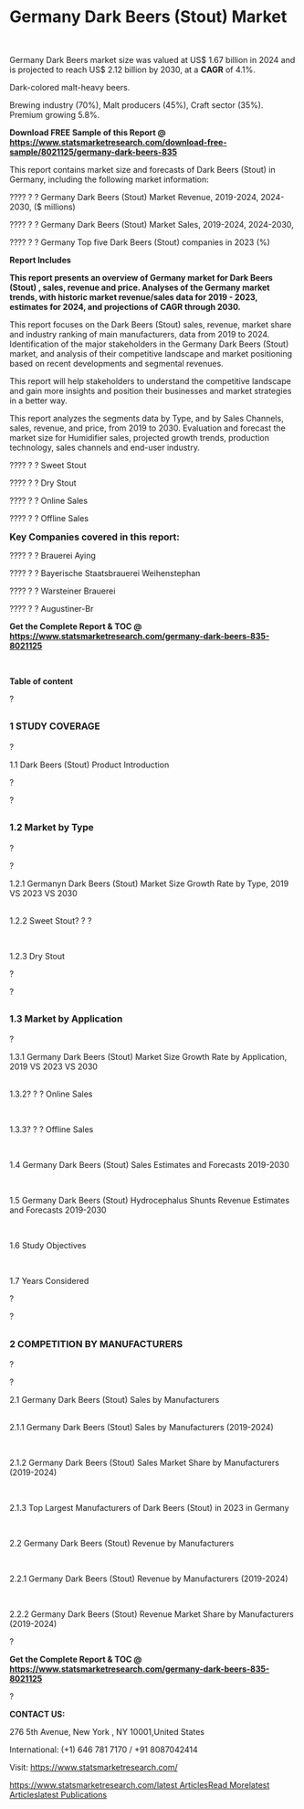 <h1>Germany Dark Beers (Stout) Market</h1><br/><p>Germany Dark Beers market size was valued at US$ 1.67 billion in 2024 and is projected to reach US$ 2.12 billion by 2030, at a <strong>CAGR</strong> of 4.1%.</p>
 
 
 
 <p>Dark-colored malt-heavy beers.</p>
 
 
 
 <p>Brewing industry (70%), Malt producers (45%), Craft sector (35%). Premium growing 5.8%.</p>
 
 
 
 <p><strong>Download FREE Sample of this Report @ <a href="https://www.statsmarketresearch.com/download-free-sample/8021125/germany-dark-beers-835">https://www.statsmarketresearch.com/download-free-sample/8021125/germany-dark-beers-835</a></strong></p>
 
 
 
 <p>This report contains market size and forecasts of Dark Beers (Stout) in Germany, including the following market information:</p>
 
 
 
 <p>???? ? ? Germany Dark Beers (Stout) Market Revenue, 2019-2024, 2024-2030, ($ millions)</p>
 
 
 
 <p>???? ? ? Germany Dark Beers (Stout) Market Sales, 2019-2024, 2024-2030,</p>
 
 
 
 <p>???? ? ? Germany Top five Dark Beers (Stout) companies in 2023 (%)</p>
 
 
 
 <p><strong>Report Includes</strong></p>
 
 
 
 <p><strong>This report presents an overview of Germany market for Dark Beers (Stout) , sales, revenue and price. Analyses of the Germany market trends, with historic market revenue/sales data for 2019 - 2023, estimates for 2024, and projections of <strong>CAGR</strong> through 2030.</strong></p>
 
 
 
 <p>This report focuses on the Dark Beers (Stout) sales, revenue, market share and industry ranking of main manufacturers, data from 2019 to 2024. Identification of the major stakeholders in the Germany Dark Beers (Stout) market, and analysis of their competitive landscape and market positioning based on recent developments and segmental revenues.</p>
 
 
 
 <p>This report will help stakeholders to understand the competitive landscape and gain more insights and position their businesses and market strategies in a better way.</p>
 
 
 
 <p>This report analyzes the segments data by Type, and by Sales Channels, sales, revenue, and price, from 2019 to 2030. Evaluation and forecast the market size for Humidifier sales, projected growth trends, production technology, sales channels and end-user industry.</p>
 
 
 
 <p>???? ? ? Sweet Stout</p>
 
 
 
 <p>???? ? ? Dry Stout</p>
 
 
 
 <p>???? ? ? Online Sales</p>
 
 
 
 <p>???? ? ? Offline Sales</p>
 
 
 
 <p><span style="font-size:16px"><strong>Key Companies covered in this report:</strong></span></p>
 
 
 
 <p>???? ? ? Brauerei Aying</p>
 
 
 
 <p>???? ? ? Bayerische Staatsbrauerei Weihenstephan</p>
 
 
 
 <p>???? ? ? Warsteiner Brauerei</p>
 
 
 
 <p>???? ? ? Augustiner-Br</p>
 
 
 
 <div><b>Get the Complete Report & TOC @ <a href="https://www.statsmarketresearch.com/germany-dark-beers-835-8021125">https://www.statsmarketresearch.com/germany-dark-beers-835-8021125</a></b></div>
 
 
 
 <p><br />
 
 <b>Table of content</b></p>
 
 
 
 <p>? </p>
 
 
 
 <h2><span style="font-size:16px"><strong>1 STUDY COVERAGE</strong></span></h2>
 
 
 
 <p>? </p>
 
 
 
 <p>1.1 Dark Beers (Stout) Product Introduction</p>
 
 
 
 <p>? </p>
 
 
 
 <p>? </p>
 
 
 
 <h2><span style="font-size:16px"><strong>1.2 Market by Type</strong></span></h2>
 
 
 
 <p>? </p>
 
 
 
 <p>? </p>
 
 
 
 <p>1.2.1 Germanyn Dark Beers (Stout) Market Size Growth Rate by Type, 2019 VS 2023 VS 2030<br />
 
 <br />
 
 1.2.2 Sweet Stout? ? ? <br />
 
 <br />
 
 1.2.3 Dry Stout<br />
 
 ? </p>
 
 
 
 <p>? </p>
 
 
 
 <h2><span style="font-size:16px"><strong>1.3 Market by Application</strong></span></h2>
 
 
 
 <p>? </p>
 
 
 
 <p>1.3.1 Germany Dark Beers (Stout) Market Size Growth Rate by Application, 2019 VS 2023 VS 2030<br />
 
 <br />
 
 1.3.2? ? ? Online Sales<br />
 
 <br />
 
 1.3.3? ? ? Offline Sales<br />
 
 <br />
 
 1.4 Germany Dark Beers (Stout) Sales Estimates and Forecasts 2019-2030<br />
 
 <br />
 
 1.5 Germany Dark Beers (Stout) Hydrocephalus Shunts Revenue Estimates and Forecasts 2019-2030<br />
 
 <br />
 
 1.6 Study Objectives<br />
 
 <br />
 
 1.7 Years Considered</p>
 
 
 
 <p>? </p>
 
 
 
 <p>? </p>
 
 
 
 <h2><span style="font-size:16px"><strong>2 COMPETITION BY MANUFACTURERS</strong></span></h2>
 
 
 
 <p>? </p>
 
 
 
 <p>? </p>
 
 
 
 <p>2.1 Germany Dark Beers (Stout) Sales by Manufacturers<br />
 
 <br />
 
 2.1.1 Germany Dark Beers (Stout) Sales by Manufacturers (2019-2024)<br />
 
 <br />
 
 2.1.2 Germany Dark Beers (Stout) Sales Market Share by Manufacturers (2019-2024)<br />
 
 <br />
 
 2.1.3 Top Largest Manufacturers of Dark Beers (Stout) in 2023 in Germany<br />
 
 <br />
 
 2.2 Germany Dark Beers (Stout) Revenue by Manufacturers<br />
 
 <br />
 
 2.2.1 Germany Dark Beers (Stout) Revenue by Manufacturers (2019-2024)<br />
 
 <br />
 
 2.2.2 Germany Dark Beers (Stout) Revenue Market Share by Manufacturers (2019-2024)</p>
 
 
 
 <p>? </p>
 
 
 
 <div><b>Get the Complete Report & TOC @ <a href="https://www.statsmarketresearch.com/germany-dark-beers-835-8021125">https://www.statsmarketresearch.com/germany-dark-beers-835-8021125</a></b></div>
 
 
 
 <p>? </p>
 
 
 
 <p><b>CONTACT US:</b><br />
 
 276 5th Avenue, New York , NY 10001,United States<br />
 
 International: (+1) 646 781 7170 / +91 8087042414<br />
 
 Visit: <a href="https://www.statsmarketresearch.com/">https://www.statsmarketresearch.com/</a><br />
 
 <a href="https://gyeongbokgung.com">https://www.statsmarketresearch.com/</a><a href="https://hallyeomaritime.com">latest Articles</a><a href="https://jingwansa.com">Read More</a><a href="https://nguoiviet.jp/">latest Articles</a><a href="https://www.intelmarketresearch.com/">latest Publications</a></p>